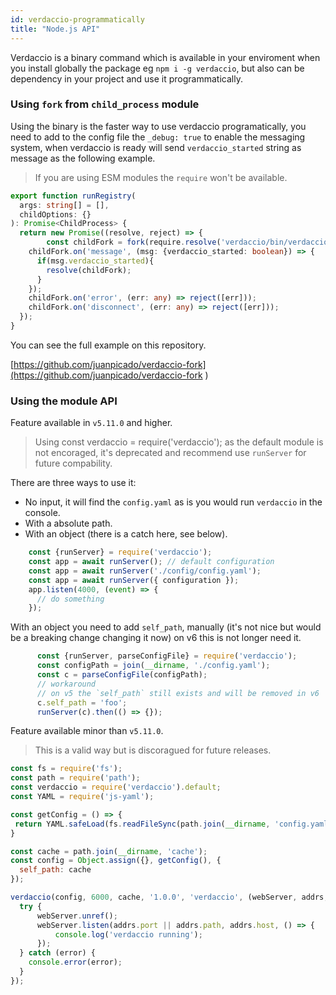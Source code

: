 ```yaml
---
id: verdaccio-programmatically
title: "Node.js API"
---
```


Verdaccio is a binary command which is available in your enviroment when you install globally the package eg `npm i -g verdaccio`, but also can be dependency in your project and use it programmatically.

### Using `fork` from `child_process` module

Using the binary is the faster way to use verdaccio programatically, you need to add to the config file the `_debug: true` to enable the messaging system, when verdaccio is ready will send `verdaccio_started` string as message as the following example.

> If you are using ESM modules the `require` won't be available.

```typescript
export function runRegistry(
  args: string[] = [],
  childOptions: {}
): Promise<ChildProcess> {
  return new Promise((resolve, reject) => {
        const childFork = fork(require.resolve('verdaccio/bin/verdaccio'), args, childOptions);
    childFork.on('message', (msg: {verdaccio_started: boolean}) => {
      if(msg.verdaccio_started){
        resolve(childFork);
      }
    });
    childFork.on('error', (err: any) => reject([err]));
    childFork.on('disconnect', (err: any) => reject([err]));  
  });
}
```

You can see the full example on this repository.

[https://github.com/juanpicado/verdaccio-fork](https://github.com/juanpicado/verdaccio-fork
)

### Using the module API

Feature available in `v5.11.0` and higher.

> Using const verdaccio = require('verdaccio'); as the default module is not encoraged, it's deprecated and recommend use `runServer` for future compability.

There are three ways to use it:

- No input, it will find the `config.yaml` as is you would run `verdaccio` in the console.
- With a absolute path.
- With an object (there is a catch here, see below).

```js
    const {runServer} = require('verdaccio');
    const app = await runServer(); // default configuration
    const app = await runServer('./config/config.yaml');
    const app = await runServer({ configuration });
    app.listen(4000, (event) => {
      // do something
    });
```

With an object you need to add `self_path`, manually (it's not nice but would be a breaking change changing it now) on v6 this is not longer need it.

```js
      const {runServer, parseConfigFile} = require('verdaccio');
      const configPath = join(__dirname, './config.yaml');
      const c = parseConfigFile(configPath);
      // workaround
      // on v5 the `self_path` still exists and will be removed in v6
      c.self_path = 'foo';
      runServer(c).then(() => {});
```

Feature available minor than `v5.11.0`.

> This is a valid way but is discoragued for future releases.

```js
const fs = require('fs');
const path = require('path');
const verdaccio = require('verdaccio').default;
const YAML = require('js-yaml');

const getConfig = () => {
 return YAML.safeLoad(fs.readFileSync(path.join(__dirname, 'config.yaml'), 'utf8'));
}

const cache = path.join(__dirname, 'cache');
const config = Object.assign({}, getConfig(), {
  self_path: cache
});

verdaccio(config, 6000, cache, '1.0.0', 'verdaccio', (webServer, addrs, pkgName, pkgVersion) => {
  try {
      webServer.unref();
      webServer.listen(addrs.port || addrs.path, addrs.host, () => {
          console.log('verdaccio running');
      });
  } catch (error) {
    console.error(error);
  }
});
```
